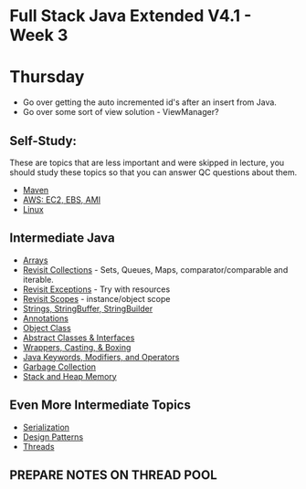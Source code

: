 
# Full Stack Java Extended V4.1 - Week 3

# Thursday
- Go over getting the auto incremented id's after an insert from Java.
- Go over some sort of view solution - ViewManager?

## Self-Study:
These are topics that are less important and were skipped in lecture, you should study these topics so that you can answer QC questions about them.
 - [Maven ](./maven.md)
 - [AWS: EC2, EBS, AMI](./../../aws/)
 - [Linux](./../../linux/)

## Intermediate Java
 - [Arrays](./java-arrays.md)
 - [Revisit Collections](./../week-2/java-collections.md) - Sets, Queues, Maps, comparator/comparable and iterable.
 - [Revisit Exceptions](./../week-2/java-exceptions.md) - Try with resources
 - [Revisit Scopes](./../week-1/java-scopes.md) - instance/object scope
 - [Strings, StringBuffer, StringBuilder](./java-strings.md)
 - [Annotations](./java-annotations.md)
 - [Object Class](./java-object-class.md)
 - [Abstract Classes & Interfaces](./java-abstract-classes-interfaces.md)
 - [Wrappers, Casting, & Boxing](./java-wrappers-casting-boxing.md)
 - [Java Keywords, Modifiers, and Operators](./java-keywords-modifiers-operators.md)
 - [Garbage Collection](./java-garbage-collection.md)
 - [Stack and Heap Memory](./java-stack-heap.md)
  
  
## Even More Intermediate Topics
 - [Serialization](./java-serialization.md)
 - [Design Patterns](./design-patterns.md)
 - [Threads](./java-threads.md)

## PREPARE NOTES ON THREAD POOL
